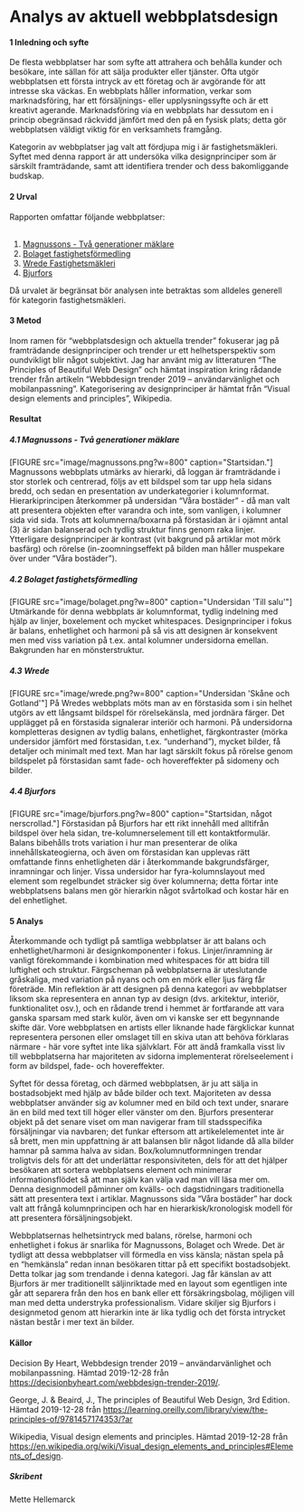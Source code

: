 ---
---
Analys av aktuell webbplatsdesign
=========================

<h4>1 Inledning och syfte</h4>

De flesta webbplatser har som syfte att attrahera och behålla kunder och besökare, inte sällan för att sälja produkter eller tjänster. Ofta utgör webbplatsen ett första intryck av ett företag och är avgörande för att intresse ska väckas. En webbplats håller information, verkar som marknadsföring, har ett försäljnings- eller upplysningssyfte och är ett kreativt agerande. Marknadsföring via en webbplats har dessutom en i princip obegränsad räckvidd jämfört med den på en fysisk plats; detta gör webbplatsen väldigt viktig för en verksamhets framgång.

Kategorin av webbplatser jag valt att fördjupa mig i är fastighetsmäkleri. Syftet med denna rapport är att undersöka vilka designprinciper som är särskilt framträdande, samt att identifiera trender och dess bakomliggande budskap.

<h4>2 Urval</h4>

Rapporten omfattar följande webbplatser:<br><br>
1) <a href="https://www.2gm.se/">Magnussons - Två generationer mäklare</a><br>
2) <a href="https://bo-laget.se/webhp/home/">Bolaget fastighetsförmedling</a><br>
3) <a href="https://www.wrede.se/">Wrede Fastighetsmäkleri</a><br>
4) <a href="https://www.bjurfors.se/">Bjurfors</a>

Då urvalet är begränsat bör analysen inte betraktas som alldeles generell för kategorin fastighetsmäkleri.

<h4>3 Metod</h4>

Inom ramen för “webbplatsdesign och aktuella trender” fokuserar jag på framträdande designprinciper och trender ur ett helhetsperspektiv som oundvikligt blir något subjektivt. Jag har använt mig av litteraturen “The Principles of Beautiful Web Design” och hämtat inspiration kring rådande trender från artikeln “Webbdesign trender 2019 – användarvänlighet och mobilanpassning”. Kategorisering av designprinciper är hämtat från “Visual design elements and principles”, Wikipedia.

<h4>Resultat</h4>

<h5>4.1 Magnussons - Två generationer mäklare</h5>
[FIGURE src="image/magnussons.png?w=800" caption="Startsidan."]
Magnussons webbplats utmärks av hierarki, då loggan är framträdande i stor storlek och centrerad, följs av ett bildspel som tar upp hela sidans bredd, och sedan en presentation av underkategorier i kolumnformat. Hierarkiprincipen återkommer på undersidan “Våra bostäder” - då man valt att presentera objekten efter varandra och inte, som vanligen, i kolumner sida vid sida. Trots att kolumnerna/boxarna på förstasidan är i ojämnt antal (3) är sidan balanserad och tydlig struktur finns genom raka linjer. Ytterligare designprinciper är kontrast (vit bakgrund på artiklar mot mörk basfärg) och rörelse (in-zoomningseffekt på bilden man håller muspekare över under “Våra bostäder”).

<h5>4.2 Bolaget fastighetsförmedling</h5>
[FIGURE src="image/bolaget.png?w=800" caption="Undersidan 'Till salu'"]
Utmärkande för denna webbplats är kolumnformat, tydlig indelning med hjälp av linjer, boxelement och mycket whitespaces. Designprinciper i fokus är balans, enhetlighet och harmoni på så vis att designen är konsekvent men med viss variation på t.ex. antal kolumner undersidorna emellan. Bakgrunden har en mönsterstruktur.

<h5>4.3 Wrede</h5>
[FIGURE src="image/wrede.png?w=800" caption="Undersidan 'Skåne och Gotland'"]
På Wredes webbplats möts man av en förstasida som i sin helhet utgörs av ett långsamt bildspel för rörelsekänsla, med jordnära färger. Det upplägget på en förstasida signalerar interiör och harmoni. På undersidorna kompletteras designen av tydlig balans, enhetlighet, färgkontraster (mörka undersidor jämfört med förstasidan, t.ex. “underhand”), mycket bilder, få detaljer och minimalt med text. Man har lagt särskilt fokus på rörelse genom bildspelet på förstasidan samt fade- och hovereffekter på sidomeny och bilder.

<h5>4.4 Bjurfors</h5>
[FIGURE src="image/bjurfors.png?w=800" caption="Startsidan, något nerscrollad."]
Förstasidan på Bjurfors har ett rikt innehåll med alltifrån bildspel över hela sidan, tre-kolumnerselement till ett kontaktformulär. Balans bibehålls trots variation i hur man presenterar de olika innehållskateogierna, och även om förstasidan kan upplevas rätt omfattande finns enhetligheten där i återkommande bakgrundsfärger, inramningar och linjer. Vissa undersidor har fyra-kolumnslayout med element som regelbundet sträcker sig över kolumnerna; detta förtar inte webbplatsens balans men gör hierarkin något svårtolkad och kostar här en del enhetlighet.

<h4>5 Analys</h4>
Återkommande och tydligt på samtliga webbplatser är att balans och enhetlighet/harmoni är designkomponenter i fokus. Linjer/inramning är vanligt förekommande i kombination med whitespaces för att bidra till luftighet och struktur. Färgscheman på webbplatserna är uteslutande gråskaliga, med variation på nyans och om en mörk eller ljus färg får företräde. Min reflektion är att designen på denna kategori av webbplatser liksom ska representera en annan typ av design (dvs. arkitektur, interiör, funktionalitet osv.), och en rådande trend i hemmet är fortfarande att vara ganska sparsam med stark kulör, även om vi kanske ser ett begynnande skifte där. Vore webbplatsen en artists eller liknande hade färgklickar kunnat representera personen eller omslaget till en skiva utan att behöva förklaras närmare - här vore syftet inte lika självklart. För att ändå framkalla visst liv till webbplatserna har majoriteten av sidorna implementerat rörelseelement i form av bildspel, fade- och hovereffekter.

Syftet för dessa företag, och därmed webbplatsen, är ju att sälja in bostadsobjekt med hjälp av både bilder och text. Majoriteten av dessa webbplatser använder sig av kolumner med en bild och text under, snarare än en bild med text till höger eller vänster om den. Bjurfors presenterar objekt på det senare viset om man navigerar fram till stadsspecifika försäljningar via navbaren; det funkar eftersom att artikelelementet inte är så brett, men min uppfattning är att balansen blir något lidande då alla bilder hamnar på samma halva av sidan. Box/kolumnutformningen trendar troligtvis dels för att det underlättar responsiviteten, dels för att det hjälper besökaren att sortera webbplatsens element och minimerar informationsflödet så att man själv kan välja vad man vill läsa mer om. Denna designmodell påminner om kvälls- och dagstidningars traditionella sätt att presentera text i artiklar. Magnussons sida “Våra bostäder” har dock valt att frångå kolumnprincipen och har en hierarkisk/kronologisk modell för att presentera försäljningsobjekt.

Webbplatsernas helhetsintryck med balans, rörelse, harmoni och enhetlighet i fokus är snarlika för Magnussons, Bolaget och Wrede. Det är tydligt att dessa webbplatser vill förmedla en viss känsla; nästan spela på en “hemkänsla” redan innan besökaren tittar på ett specifikt bostadsobjekt. Detta tolkar jag som trendande i denna kategori. Jag får känslan av att Bjurfors är mer traditionellt säljinriktade med en layout som egentligen inte går att separera från den hos en bank eller ett försäkringsbolag, möjligen vill man med detta understryka professionalism. Vidare skiljer sig Bjurfors i designmetod genom att hierarkin inte är lika tydlig och det första intrycket nästan består i mer text än bilder. 



<h4>Källor</h4>

Decision By Heart, Webbdesign trender 2019 – användarvänlighet och mobilanpassning. Hämtad 2019-12-28 från <a href="https://decisionbyheart.com/webbdesign-trender-2019/">https://decisionbyheart.com/webbdesign-trender-2019/</a>.

George, J. & Beaird, J., The principles of Beautiful Web Design, 3rd Edition. Hämtad 2019-12-28 från <a href="https://learning.oreilly.com/library/view/the-principles-of/9781457174353/?ar">https://learning.oreilly.com/library/view/the-principles-of/9781457174353/?ar</a>

Wikipedia, Visual design elements and principles. Hämtad 2019-12-28 från <a href="https://en.wikipedia.org/wiki/Visual_design_elements_and_principles#Elements_of_design">https://en.wikipedia.org/wiki/Visual_design_elements_and_principles#Elements_of_design</a>.

<h5>Skribent</h5>
Mette Hellemarck

